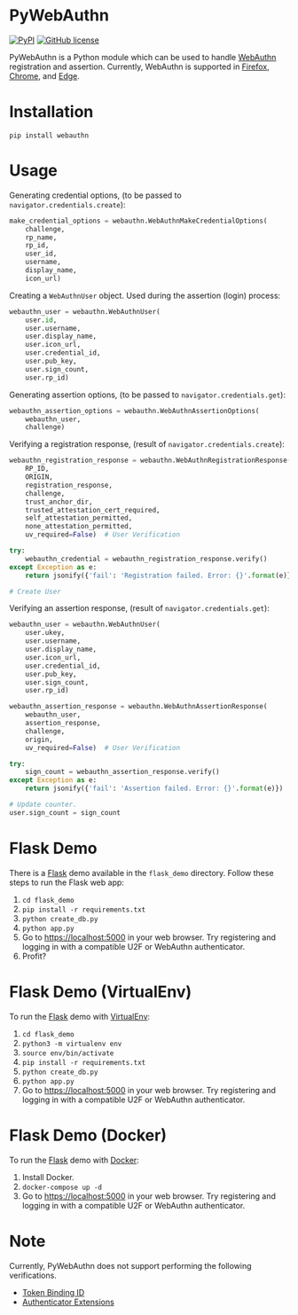 # PyWebAuthn

[![PyPI](https://img.shields.io/pypi/v/webauthn.svg)](https://pypi.python.org/pypi/webauthn)
[![GitHub license](https://img.shields.io/badge/license-BSD-blue.svg)](https://raw.githubusercontent.com/duo-labs/py_webauthn/master/LICENSE)

PyWebAuthn is a Python module which can be used to handle [WebAuthn][1] registration and assertion. Currently, WebAuthn is supported in [Firefox][2], [Chrome][3], and [Edge][4].

# Installation

`pip install webauthn`

# Usage

Generating credential options, (to be passed to `navigator.credentials.create`):
```python
make_credential_options = webauthn.WebAuthnMakeCredentialOptions(
    challenge,
    rp_name,
    rp_id,
    user_id,
    username,
    display_name,
    icon_url)
```

Creating a `WebAuthnUser` object. Used during the assertion (login) process:
```python
webauthn_user = webauthn.WebAuthnUser(
    user.id,
    user.username,
    user.display_name,
    user.icon_url,
    user.credential_id,
    user.pub_key,
    user.sign_count,
    user.rp_id)
```

Generating assertion options, (to be passed to `navigator.credentials.get`):
```python
webauthn_assertion_options = webauthn.WebAuthnAssertionOptions(
    webauthn_user,
    challenge)
```

Verifying a registration response, (result of `navigator.credentials.create`):
```python
webauthn_registration_response = webauthn.WebAuthnRegistrationResponse(
    RP_ID,
    ORIGIN,
    registration_response,
    challenge,
    trust_anchor_dir,
    trusted_attestation_cert_required,
    self_attestation_permitted,
    none_attestation_permitted,
    uv_required=False)  # User Verification

try:
    webauthn_credential = webauthn_registration_response.verify()
except Exception as e:
    return jsonify({'fail': 'Registration failed. Error: {}'.format(e)})

# Create User
```

Verifying an assertion response, (result of `navigator.credentials.get`):
```python
webauthn_user = webauthn.WebAuthnUser(
    user.ukey,
    user.username,
    user.display_name,
    user.icon_url,
    user.credential_id,
    user.pub_key,
    user.sign_count,
    user.rp_id)

webauthn_assertion_response = webauthn.WebAuthnAssertionResponse(
    webauthn_user,
    assertion_response,
    challenge,
    origin,
    uv_required=False)  # User Verification

try:
    sign_count = webauthn_assertion_response.verify()
except Exception as e:
    return jsonify({'fail': 'Assertion failed. Error: {}'.format(e)})

# Update counter.
user.sign_count = sign_count
```

# Flask Demo

There is a [Flask][5] demo available in the `flask_demo` directory. Follow these steps to run the Flask web app:

1. `cd flask_demo`
2. `pip install -r requirements.txt`
3. `python create_db.py`
4. `python app.py`
5. Go to [https://localhost:5000][6] in your web browser. Try registering and logging in with a compatible U2F or WebAuthn authenticator.
6. Profit?

# Flask Demo (VirtualEnv)

To run the [Flask][5] demo with [VirtualEnv][10]:

1. `cd flask_demo`
2. `python3 -m virtualenv env`
3. `source env/bin/activate`
4. `pip install -r requirements.txt`
5. `python create_db.py`
7. `python app.py`
8. Go to [https://localhost:5000][6] in your web browser. Try registering and logging in with a compatible U2F or WebAuthn authenticator.

# Flask Demo (Docker)

To run the [Flask][5] demo with [Docker][7]:

1. Install Docker.
2. `docker-compose up -d`
3. Go to [https://localhost:5000][6] in your web browser. Try registering and logging in with a compatible U2F or WebAuthn authenticator.

# Note

Currently, PyWebAuthn does not support performing the following verifications.

* [Token Binding ID][8]
* [Authenticator Extensions][9]

[1]: https://www.w3.org/TR/webauthn/
[2]: https://www.mozilla.org/en-US/firefox/new/
[3]: https://www.google.com/chrome/
[4]: https://www.microsoft.com/en-us/windows/microsoft-edge
[5]: http://flask.pocoo.org/
[6]: https://localhost:5000
[7]: https://www.docker.com/
[8]: https://www.w3.org/TR/webauthn/#dom-collectedclientdata-tokenbindingid
[9]: https://www.w3.org/TR/webauthn/#dom-collectedclientdata-authenticatorextensions
[10]: https://virtualenv.pypa.io/en/latest/

